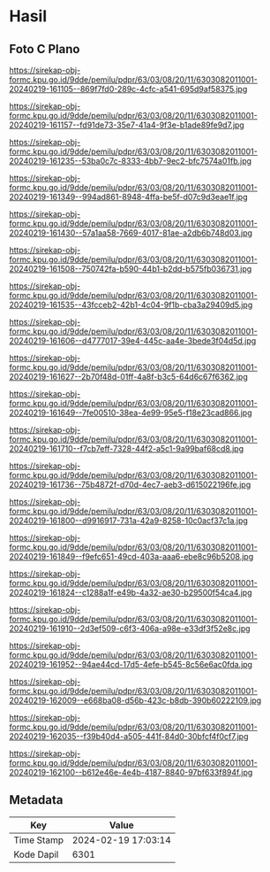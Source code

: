 # Hasil

## Foto C Plano

https://sirekap-obj-formc.kpu.go.id/9dde/pemilu/pdpr/63/03/08/20/11/6303082011001-20240219-161105--869f7fd0-289c-4cfc-a541-695d9af58375.jpg

https://sirekap-obj-formc.kpu.go.id/9dde/pemilu/pdpr/63/03/08/20/11/6303082011001-20240219-161157--fd91de73-35e7-41a4-9f3e-b1ade89fe9d7.jpg

https://sirekap-obj-formc.kpu.go.id/9dde/pemilu/pdpr/63/03/08/20/11/6303082011001-20240219-161235--53ba0c7c-8333-4bb7-9ec2-bfc7574a01fb.jpg

https://sirekap-obj-formc.kpu.go.id/9dde/pemilu/pdpr/63/03/08/20/11/6303082011001-20240219-161349--994ad861-8948-4ffa-be5f-d07c9d3eae1f.jpg

https://sirekap-obj-formc.kpu.go.id/9dde/pemilu/pdpr/63/03/08/20/11/6303082011001-20240219-161430--57a1aa58-7669-4017-81ae-a2db6b748d03.jpg

https://sirekap-obj-formc.kpu.go.id/9dde/pemilu/pdpr/63/03/08/20/11/6303082011001-20240219-161508--750742fa-b590-44b1-b2dd-b575fb036731.jpg

https://sirekap-obj-formc.kpu.go.id/9dde/pemilu/pdpr/63/03/08/20/11/6303082011001-20240219-161535--43fcceb2-42b1-4c04-9f1b-cba3a29409d5.jpg

https://sirekap-obj-formc.kpu.go.id/9dde/pemilu/pdpr/63/03/08/20/11/6303082011001-20240219-161606--d4777017-39e4-445c-aa4e-3bede3f04d5d.jpg

https://sirekap-obj-formc.kpu.go.id/9dde/pemilu/pdpr/63/03/08/20/11/6303082011001-20240219-161627--2b70f48d-01ff-4a8f-b3c5-64d6c67f6362.jpg

https://sirekap-obj-formc.kpu.go.id/9dde/pemilu/pdpr/63/03/08/20/11/6303082011001-20240219-161649--7fe00510-38ea-4e99-95e5-f18e23cad866.jpg

https://sirekap-obj-formc.kpu.go.id/9dde/pemilu/pdpr/63/03/08/20/11/6303082011001-20240219-161710--f7cb7eff-7328-44f2-a5c1-9a99baf68cd8.jpg

https://sirekap-obj-formc.kpu.go.id/9dde/pemilu/pdpr/63/03/08/20/11/6303082011001-20240219-161736--75b4872f-d70d-4ec7-aeb3-d615022196fe.jpg

https://sirekap-obj-formc.kpu.go.id/9dde/pemilu/pdpr/63/03/08/20/11/6303082011001-20240219-161800--d9916917-731a-42a9-8258-10c0acf37c1a.jpg

https://sirekap-obj-formc.kpu.go.id/9dde/pemilu/pdpr/63/03/08/20/11/6303082011001-20240219-161849--f9efc651-49cd-403a-aaa6-ebe8c96b5208.jpg

https://sirekap-obj-formc.kpu.go.id/9dde/pemilu/pdpr/63/03/08/20/11/6303082011001-20240219-161824--c1288a1f-e49b-4a32-ae30-b29500f54ca4.jpg

https://sirekap-obj-formc.kpu.go.id/9dde/pemilu/pdpr/63/03/08/20/11/6303082011001-20240219-161910--2d3ef509-c6f3-406a-a98e-e33df3f52e8c.jpg

https://sirekap-obj-formc.kpu.go.id/9dde/pemilu/pdpr/63/03/08/20/11/6303082011001-20240219-161952--94ae44cd-17d5-4efe-b545-8c56e6ac0fda.jpg

https://sirekap-obj-formc.kpu.go.id/9dde/pemilu/pdpr/63/03/08/20/11/6303082011001-20240219-162009--e668ba08-d56b-423c-b8db-390b60222109.jpg

https://sirekap-obj-formc.kpu.go.id/9dde/pemilu/pdpr/63/03/08/20/11/6303082011001-20240219-162035--f39b40d4-a505-441f-84d0-30bfcf4f0cf7.jpg

https://sirekap-obj-formc.kpu.go.id/9dde/pemilu/pdpr/63/03/08/20/11/6303082011001-20240219-162100--b612e46e-4e4b-4187-8840-97bf633f894f.jpg


## Metadata

| Key        | Value               |
| ---------- | ------------------- |
| Time Stamp | 2024-02-19 17:03:14 |
| Kode Dapil | 6301                |



